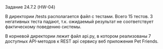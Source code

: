 Задание 24.7.2 (HW-04)

В директории /tests располагается файл с тестами. Всего 15 тестов. 3 негативных теста падают, т.к. ожидаемый результат не соответствует фактическому поведению системы.

В корневой директории лежит файл api.py, в котором реализованы 7 доступных API-методов к REST api сервису веб приложения Pet Friends.
